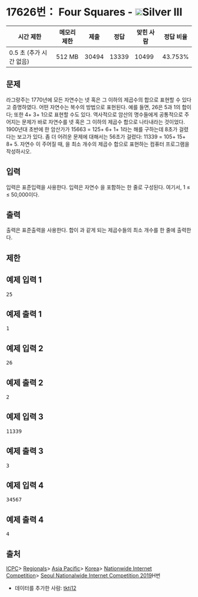 # 17626번： Four Squares - <img src="https://static.solved.ac/tier_small/8.svg" style="height:20px" />Silver III


| 시간 제한 | 메모리 제한 | 제출 | 정답 | 맞힌 사람 | 정답 비율 |
| --- | --- | --- | --- | --- | --- |
| 0.5 초 (추가 시간 없음) | 512 MB | 30494 | 13339 | 10499 | 43.753% |


## 문제


라그랑주는 1770년에 모든 자연수는 넷 혹은 그 이하의 제곱수의 합으로 표현할 수 있다고 증명하였다. 어떤 자연수는 복수의 방법으로 표현된다. 예를 들면, 26은 5과 1의 합이다; 또한 4+ 3+ 1으로 표현할 수도 있다. 역사적으로 암산의 명수들에게 공통적으로 주어지는 문제가 바로 자연수를 넷 혹은 그 이하의 제곱수 합으로 나타내라는 것이었다. 1900년대 초반에 한 암산가가 15663 = 125+ 6+ 1+ 1라는 해를 구하는데 8초가 걸렸다는 보고가 있다. 좀 더 어려운 문제에 대해서는 56초가 걸렸다: 11339 = 105+ 15+ 8+ 5.
자연수 이 주어질 때, 을 최소 개수의 제곱수 합으로 표현하는 컴퓨터 프로그램을 작성하시오.



## 입력


입력은 표준입력을 사용한다. 입력은 자연수 을 포함하는 한 줄로 구성된다. 여기서, 1 ≤ ≤ 50,000이다.



## 출력


출력은 표준출력을 사용한다. 합이 과 같게 되는 제곱수들의 최소 개수를 한 줄에 출력한다.



## 제한




## 예제 입력 1


<pre>25
</pre>


## 예제 출력 1


<pre>1
</pre>




## 예제 입력 2


<pre>26
</pre>


## 예제 출력 2


<pre>2
</pre>




## 예제 입력 3


<pre>11339
</pre>


## 예제 출력 3


<pre>3
</pre>




## 예제 입력 4


<pre>34567
</pre>


## 예제 출력 4


<pre>4
</pre>






## 출처


[ICPC](/category/1)> [Regionals](/category/7)> [Asia Pacific](/category/42)> [Korea](/category/211)> [Nationwide Internet Competition](/category/256)> [Seoul Nationalwide Internet Competition 2019](/category/detail/2064)H번
- 데이터를 추가한 사람: [tktj12](/user/tktj12)




